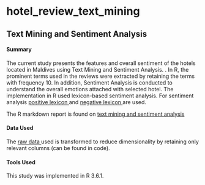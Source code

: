 # hotel_review_text_mining
## Text Mining and Sentiment Analysis

#### Summary 
The current study presents the features and overall sentiment of the hotels located in Maldives using Text Mining and Sentiment Analysis. . In R, the prominent terms used in the reviews were extracted by retaining the terms with frequency 10. In addition, Sentiment Analysis is conducted to understand the overall emotions attached with selected hotel. The implementation in R used lexicon-based sentiment analysis.
For sentiment analysis <a href = https://github.com/karishmapr/hotel_review_text_mining/blob/master/positive-lexicon.txt> positive lexicon </a> and <a href = https://github.com/karishmapr/hotel_review_text_mining/blob/master/negative-lexicon.txt> negative lexicon </a> are used.

The R markdown report is found on <a href = https://karishmapr.github.io/hotel_review_text_mining/ > text mining and sentiment analysis </a>

#### Data Used
The <a href = https://github.com/karishmapr/hotel_review_text_mining/blob/master/Review1.xlsx> raw data </a> used is transformed to reduce dimensionality by retaining only relevant columns (can be found in code).

#### Tools Used
This study was implemented in R 3.6.1.
